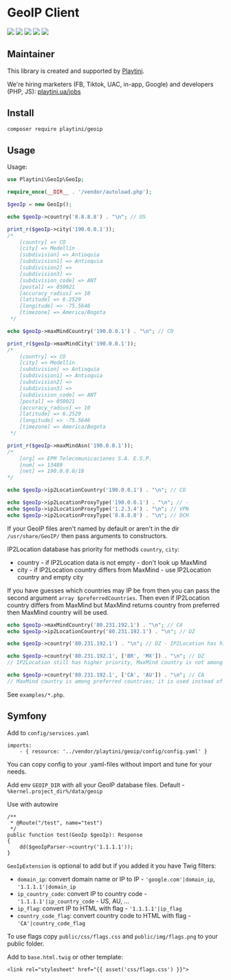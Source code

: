 GeoIP Client
==================

[![](http://poser.pugx.org/playtini/geoip/version)](https://packagist.org/packages/playtini/geoip)
[![](http://poser.pugx.org/playtini/geoip/require/php)](https://packagist.org/packages/playtini/geoip)
[![](https://img.shields.io/packagist/dt/playtini/geoip)](https://packagist.org/packages/playtini/geoip)
![](https://img.shields.io/github/last-commit/playtini/geoip/main)
![](https://img.shields.io/github/actions/workflow/status/playtini/geoip/test.yaml?branch=main)


## Maintainer

This library is created and supported by [Playtini](https://playtini.ua).

We're hiring marketers (FB, Tiktok, UAC, in-app, Google) and developers (PHP, JS): [playtini.ua/jobs](https://playtini.ua/jobs)


## Install

```bash
composer require playtini/geoip
```

## Usage

Usage:

```php
use Playtini\GeoIp\GeoIp;

require_once(__DIR__ . '/vendor/autoload.php');

$geoIp = new GeoIp();

echo $geoIp->country('8.8.8.8') . "\n"; // US

print_r($geoIp->city('190.0.0.1'));
/*
    [country] => CO
    [city] => Medellín
    [subdivision] => Antioquia
    [subdivision1] => Antioquia
    [subdivision2] =>
    [subdivision3] =>
    [subdivision_code] => ANT
    [postal] => 050021
    [accuracy_radius] => 10
    [latitude] => 6.2529
    [longitude] => -75.5646
    [timezone] => America/Bogota
 */

echo $geoIp->maxMindCountry('190.0.0.1') . "\n"; // CO

print_r($geoIp->maxMindCity('190.0.0.1'));
/*
    [country] => CO
    [city] => Medellín
    [subdivision] => Antioquia
    [subdivision1] => Antioquia
    [subdivision2] =>
    [subdivision3] =>
    [subdivision_code] => ANT
    [postal] => 050021
    [accuracy_radius] => 10
    [latitude] => 6.2529
    [longitude] => -75.5646
    [timezone] => America/Bogota
 */

print_r($geoIp->maxMindAsn('190.0.0.1'));
/*
    [org] => EPM Telecomunicaciones S.A. E.S.P.
    [num] => 13489
    [net] => 190.0.0.0/18
*/

echo $geoIp->ip2LocationCountry('190.0.0.1') . "\n"; // CO

echo $geoIp->ip2LocationProxyType('190.0.0.1') . "\n"; // -
echo $geoIp->ip2LocationProxyType('1.2.3.4') . "\n"; // VPN
echo $geoIp->ip2LocationProxyType('8.8.8.8') . "\n"; // DCH

```

If your GeoIP files aren't named by default or aren't in the dir `/usr/share/GeoIP/` then pass arguments to constructors.

IP2Location database has priority for methods `country`, `city`:
* country - if IP2Location data is not empty - don't look up MaxMind
* city - if IP2Location country differs from MaxMind - use IP2Location country and empty city

If you have guesses which countries may IP be from then you can pass the second argument `array $preferredCountries`.
Then even if IP2Location country differs from MaxMind but MaxMind returns country from preferred then MaxMind country will be used.

```php
echo $geoIp->maxMindCountry('80.231.192.1') . "\n"; // CA
echo $geoIp->ip2LocationCountry('80.231.192.1') . "\n"; // DZ

echo $geoIp->country('80.231.192.1') . "\n"; // DZ - IP2Location has higher priority

echo $geoIp->country('80.231.192.1', ['BR', 'MX']) . "\n"; // DZ
// IP2Location still has higher priority, MaxMind country is not among preferred countries

echo $geoIp->country('80.231.192.1', ['CA', 'AU']) . "\n"; // CA
// MaxMind country is among preferred countries; it is used instead of different IP2Location country
```

See `examples/*.php`.


Symfony
-------

Add to `config/services.yaml`

    imports:
        - { resource: '../vendor/playtini/geoip/config/config.yaml' }

You can copy config to your .yaml-files without import and tune for your needs.

Add env `GEOIP_DIR` with all your GeoIP database files. Default - `%kernel.project_dir%/data/geoip`

Use with autowire

    /**
     * @Route("/test", name="test")
     */
    public function test(GeoIp $geoIp): Response
    {
        dd($geoIpParser->country('1.1.1.1'));
    }

`GeoIpExtension` is optional to add but if you added it you have Twig filters:

* `domain_ip`: convert domain name or IP to IP - `'google.com'|domain_ip`, `'1.1.1.1'|domain_ip`
* `ip_country_code`: convert IP to country code - `'1.1.1.1'|ip_country_code` - US, AU, ...
* `ip_flag`: convert IP to HTML with flag - `'1.1.1.1'|ip_flag`
* `country_code_flag`: convert country code to HTML with flag - `'CA'|country_code_flag`

To use flags copy `public/css/flags.css` and `public/img/flags.png` to your public folder.

Add to `base.html.twig` or other template:

    <link rel="stylesheet" href="{{ asset('css/flags.css') }}">

